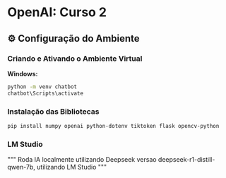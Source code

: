 # OpenAI: Curso 2

## ⚙️ Configuração do Ambiente

### Criando e Ativando o Ambiente Virtual

**Windows:**
```bash
python -m venv chatbot
chatbot\Scripts\activate
```

### Instalação das Bibliotecas

```bash
pip install numpy openai python-dotenv tiktoken flask opencv-python
```


### LM Studio

"""
Roda IA localmente utilizando Deepseek versao deepseek-r1-distill-qwen-7b, utilizando LM Studio
"""
